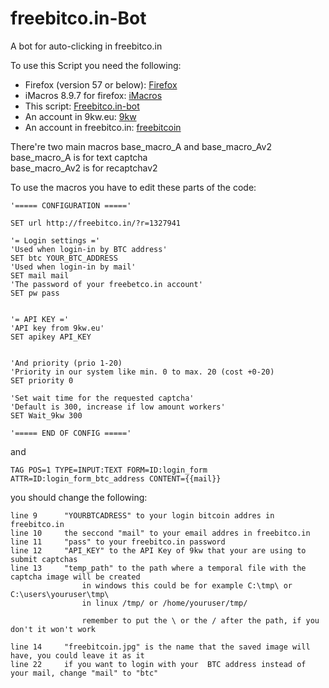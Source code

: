 # freebitco.in-Bot
A bot for auto-clicking in freebitco.in


To use this Script you need the following:

* Firefox (version 57 or below):						[Firefox]
* iMacros 8.9.7 for firefox:			[iMacros]
* This script:				[Freebitco.in-bot]
* An account in 9kw.eu:			[9kw]	
* An account in freebitco.in:	[freebitcoin]



There're two main macros base_macro_A and base_macro_Av2  
base_macro_A is for text captcha  
base_macro_Av2 is for recaptchav2


To use the macros you have to edit these parts of the code:
```imacros
'===== CONFIGURATION ====='

SET url http://freebitco.in/?r=1327941

'= Login settings ='
'Used when login-in by BTC address'
SET btc YOUR_BTC_ADDRESS
'Used when login-in by mail'
SET mail mail
'The password of your freebetco.in account'
SET pw pass


'= API KEY ='
'API key from 9kw.eu'
SET apikey API_KEY


'And priority (prio 1-20)
'Priority in our system like min. 0 to max. 20 (cost +0-20)
SET priority 0

'Set wait time for the requested captcha'
'Default is 300, increase if low amount workers'
SET Wait_9kw 300

'===== END OF CONFIG ====='
```
and
```
TAG POS=1 TYPE=INPUT:TEXT FORM=ID:login_form ATTR=ID:login_form_btc_address CONTENT={{mail}}
```

you should change the following:

    line 9		"YOURBTCADRESS" to your login bitcoin addres in freebitco.in
    line 10		the seccond "mail" to your email addres in freebitco.in
    line 11		"pass" to your freebitco.in password
    line 12		"API_KEY" to the API Key of 9kw that your are using to submit captchas
    line 13		"temp_path" to the path where a temporal file with the captcha image will be created
					in windows this could be for example C:\tmp\ or C:\users\youruser\tmp\
					in linux /tmp/ or /home/youruser/tmp/

					remember to put the \ or the / after the path, if you don't it won't work
        
    line 14		"freebitcoin.jpg" is the name that the saved image will have, you could leave it as it
    line 22		if you want to login with your  BTC address instead of your mail, change "mail" to "btc"

	
[Firefox]:https://www.mozilla.org/en-US/firefox/all/
[iMacros]:https://addons.mozilla.org/es/firefox/addon/imacros-for-firefox/versions/
[Freebitco.in-bot]:https://github.com/DarkminecrafterHD/freebitco.in-Bot
[9kw]:https://www.9kw.eu/register_104519.html
[freebitcoin]:http://freebitco.in/?r=1327941
